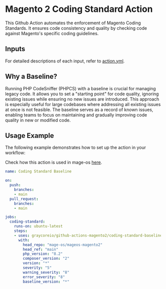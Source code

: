 # Magento 2 Coding Standard Action

This Github Action automates the enforcement of Magento Coding Standards. It ensures code consistency and quality by checking code against Magento's specific coding guidelines.

## Inputs

For detailed descriptions of each input, refer to [action.yml](./action.yml).

## Why a Baseline?

Running PHP CodeSniffer (PHPCS) with a baseline is crucial for managing legacy code. It allows you to set a "starting point" for code quality, ignoring existing issues while ensuring no new issues are introduced. This approach is especially useful for large codebases where addressing all existing issues at once is not feasible. The baseline serves as a record of known issues, enabling teams to focus on maintaining and gradually improving code quality in new or modified code.

## Usage Example

The following example demonstrates how to set up the action in your workflow:

Check how this action is used in mage-os [here](https://github.com/mage-os/mageos-magento2/blob/2.4-develop/.github/workflows/coding-standard-baseline.yml).

```yml
name: Coding Standard Baseline

on:
  push:
    branches:
    - main
  pull_request:
    branches:
    - main

jobs:
  coding-standard:
    runs-on: ubuntu-latest
    steps:
    - uses: graycoreio/github-actions-magento2/coding-standard-baseline@main
      with:
        head_repo: "mage-os/mageos-magento2"
        head_ref: "main"
        php_version: "8.2"
        composer_version: "2"
        version: "*"
        severity: "5"
        warning_severity: "8"
        error_severity: "8"
        baseline_version: "*"
```
